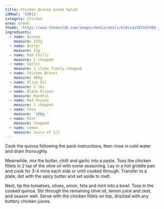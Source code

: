 ```yaml
---
title: Chicken Quinoa Greek Salad
idMeal: '53011'
category: Chicken
area: Greek
thumb: 'https://www.themealdb.com/images/media/meals/k29viq1585565980.jpg'
ingredients:
  - name: Quinoa
    measure: 225g
  - name: Butter
    measure: 25g
  - name: Red Chilli
    measure: 1 chopped
  - name: Garlic
    measure: 1 clove finely chopped
  - name: Chicken Breast
    measure: 400g
  - name: Olive Oil
    measure: 2 tbs
  - name: Black Olives
    measure: Handful
  - name: Red Onions
    measure: 1 chopped
  - name: Feta
    measure: '100g '
  - name: Mint
    measure: Chopped
  - name: Lemon
    measure: Juice of 1/2
---
```

Cook the quinoa following the pack instructions, then rinse in cold water and drain thoroughly.

Meanwhile, mix the butter, chilli and garlic into a paste. Toss the chicken fillets in 2 tsp of the olive oil with some seasoning. Lay in a hot griddle pan and cook for 3-4 mins each side or until cooked through. Transfer to a plate, dot with the spicy butter and set aside to melt.

Next, tip the tomatoes, olives, onion, feta and mint into a bowl. Toss in the cooked quinoa. Stir through the remaining olive oil, lemon juice and zest, and season well. Serve with the chicken fillets on top, drizzled with any buttery chicken juices.
